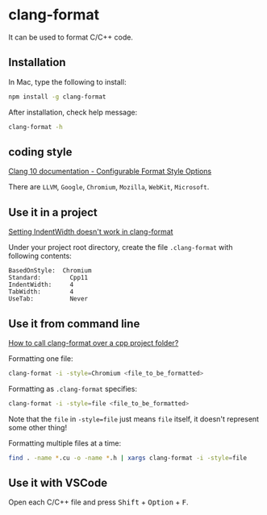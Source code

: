 # clang-format
It can be used to format C/C++ code.

## Installation
In Mac, type the following to install:
```sh
npm install -g clang-format
```
After installation, check help message:
```sh
clang-format -h
```

## coding style
[Clang 10 documentation - Configurable Format Style Options](https://clang.llvm.org/docs/ClangFormatStyleOptions.html#configurable-format-style-options)

There are `LLVM`, `Google`, `Chromium`, `Mozilla`, `WebKit`, `Microsoft`.

## Use it in a project
[Setting IndentWidth doesn't work in clang-format](https://stackoverflow.com/questions/26740500/setting-indentwidth-doesnt-work-in-clang-format)

Under your project root directory, create the file `.clang-format` with following contents:

```
BasedOnStyle:  Chromium
Standard:        Cpp11
IndentWidth:     4   
TabWidth:        4   
UseTab:          Never 
```

## Use it from command line
[How to call clang-format over a cpp project folder?](https://stackoverflow.com/questions/28896909/how-to-call-clang-format-over-a-cpp-project-folder)

Formatting one file:
```sh
clang-format -i -style=Chromium <file_to_be_formatted>
```
Formatting as `.clang-format` specifies:
```sh
clang-format -i -style=file <file_to_be_formatted>
```
Note that the `file` in `-style=file` just means `file` itself, it doesn't represent some other thing!

Formatting multiple files at a time:
```sh
find . -name *.cu -o -name *.h | xargs clang-format -i -style=file
```

## Use it with VSCode
Open each C/C++ file and press <kbd>Shift</kbd> + <kbd>Option</kbd> + <kbd>F</kbd>.
